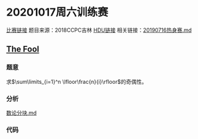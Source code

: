 # 20201017周六训练赛
[比赛链接](https://vjudge.net/contest/402032)
题目来源：2018CCPC吉林
[HDU链接](http://acm.hdu.edu.cn/search.php?field=problem&key=2018CCPC%BC%AA%C1%D6%C8%FC%C7%F8%A3%A8%D6%D8%CF%D6%C8%FC%A3%A9-+%B8%D0%D0%BB%B1%B1%BB%AA%B4%F3%D1%A7&source=1&searchmode=source)
相关链接：[20190716热身赛.md](20190716热身赛.md)

## [The Fool](http://acm.hdu.edu.cn/showproblem.php?pid=6555)
### 题意
求$\sum\limits_{i=1}^n \lfloor\frac{n}{i}\rfloor$的奇偶性。

### 分析
[数论分块.md](../算法/数论分块.md)

### 代码
